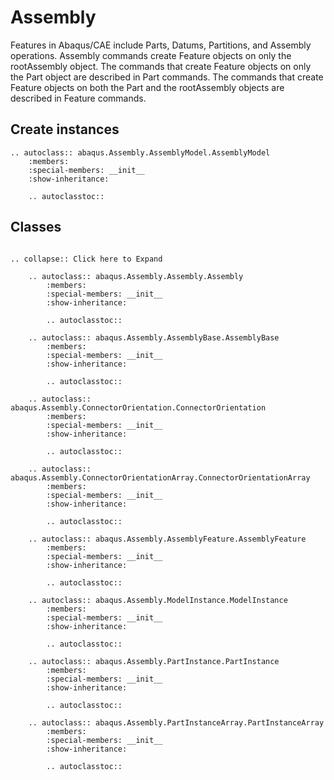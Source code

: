# Assembly

Features in Abaqus/CAE include Parts, Datums, Partitions, and Assembly operations. Assembly commands create Feature objects on only the rootAssembly object. The commands that create Feature objects on only the Part object are described in Part commands. The commands that create Feature objects on both the Part and the rootAssembly objects are described in Feature commands.

## Create instances

```{eval-rst}
.. autoclass:: abaqus.Assembly.AssemblyModel.AssemblyModel
    :members:
    :special-members: __init__
    :show-inheritance:

    .. autoclasstoc::

```

## Classes

```{eval-rst}

.. collapse:: Click here to Expand

    .. autoclass:: abaqus.Assembly.Assembly.Assembly
        :members:
        :special-members: __init__
        :show-inheritance:

        .. autoclasstoc::

    .. autoclass:: abaqus.Assembly.AssemblyBase.AssemblyBase
        :members:
        :special-members: __init__
        :show-inheritance:

        .. autoclasstoc::

    .. autoclass:: abaqus.Assembly.ConnectorOrientation.ConnectorOrientation
        :members:
        :special-members: __init__
        :show-inheritance:

        .. autoclasstoc::

    .. autoclass:: abaqus.Assembly.ConnectorOrientationArray.ConnectorOrientationArray
        :members:
        :special-members: __init__
        :show-inheritance:

        .. autoclasstoc::

    .. autoclass:: abaqus.Assembly.AssemblyFeature.AssemblyFeature
        :members:
        :special-members: __init__
        :show-inheritance:

        .. autoclasstoc::

    .. autoclass:: abaqus.Assembly.ModelInstance.ModelInstance
        :members:
        :special-members: __init__
        :show-inheritance:

        .. autoclasstoc::

    .. autoclass:: abaqus.Assembly.PartInstance.PartInstance
        :members:
        :special-members: __init__
        :show-inheritance:

        .. autoclasstoc::

    .. autoclass:: abaqus.Assembly.PartInstanceArray.PartInstanceArray
        :members:
        :special-members: __init__
        :show-inheritance:

        .. autoclasstoc::
```
